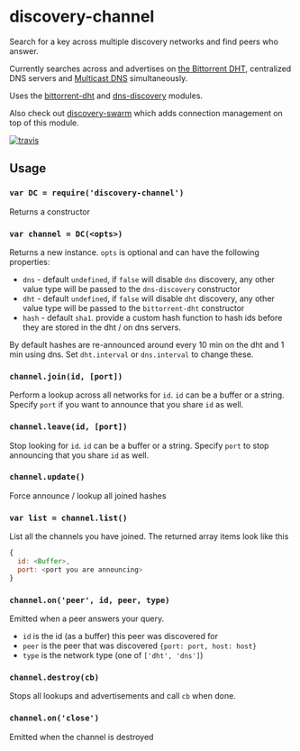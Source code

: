 # discovery-channel

Search for a key across multiple discovery networks and find peers who answer.

Currently searches across and advertises on [the Bittorrent DHT](https://en.wikipedia.org/wiki/Mainline_DHT), centralized DNS servers and [Multicast DNS](https://en.wikipedia.org/wiki/Multicast_DNS) simultaneously.

Uses the [bittorrent-dht](https://github.com/feross/bittorrent-dht) and [dns-discovery](https://github.com/mafintosh/dns-discovery) modules.

Also check out [discovery-swarm](https://github.com/mafintosh/discovery-swarm) which adds connection management on top of this module.

[![travis][travis-image]][travis-url]

[travis-image]: https://img.shields.io/travis/maxogden/discovery-channel.svg?style=flat
[travis-url]: https://travis-ci.org/maxogden/discovery-channel

## Usage

### `var DC = require('discovery-channel')`

Returns a constructor

### `var channel = DC(<opts>)`

Returns a new instance. `opts` is optional and can have the following properties:

- `dns` - default `undefined`, if `false` will disable `dns` discovery, any other value type will be passed to the `dns-discovery` constructor
- `dht` - default `undefined`, if `false` will disable `dht` discovery, any other value type will be passed to the `bittorrent-dht` constructor
- `hash` - default `sha1`. provide a custom hash function to hash ids before they are stored in the dht / on dns servers.

By default hashes are re-announced around every 10 min on the dht and 1 min using dns. Set `dht.interval` or `dns.interval` to change these.

### `channel.join(id, [port])`

Perform a lookup across all networks for `id`. `id` can be a buffer or a string.
Specify `port` if you want to announce that you share `id` as well.

### `channel.leave(id, [port])`

Stop looking for `id`. `id` can be a buffer or a string.
Specify `port` to stop announcing that you share `id` as well.

### `channel.update()`

Force announce / lookup all joined hashes

### `var list = channel.list()`

List all the channels you have joined. The returned array items look like this

``` js
{
  id: <Buffer>,
  port: <port you are announcing>
}
```

### `channel.on('peer', id, peer, type)`

Emitted when a peer answers your query.

- `id` is the id (as a buffer) this peer was discovered for
- `peer` is the peer that was discovered `{port: port, host: host}`
- `type` is the network type (one of `['dht', 'dns']`)

### `channel.destroy(cb)`

Stops all lookups and advertisements and call `cb` when done.

### `channel.on('close')`

Emitted when the channel is destroyed
